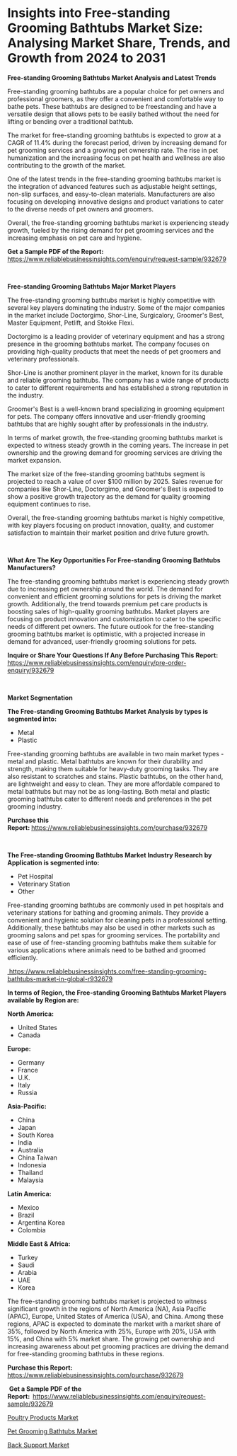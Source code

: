 <p><h1>Insights into Free-standing Grooming Bathtubs Market Size: Analysing Market Share, Trends, and Growth from 2024 to 2031</h1></p><p><strong>Free-standing Grooming Bathtubs Market Analysis and Latest Trends</strong></p>
<p><p>Free-standing grooming bathtubs are a popular choice for pet owners and professional groomers, as they offer a convenient and comfortable way to bathe pets. These bathtubs are designed to be freestanding and have a versatile design that allows pets to be easily bathed without the need for lifting or bending over a traditional bathtub.</p><p>The market for free-standing grooming bathtubs is expected to grow at a CAGR of 11.4% during the forecast period, driven by increasing demand for pet grooming services and a growing pet ownership rate. The rise in pet humanization and the increasing focus on pet health and wellness are also contributing to the growth of the market.</p><p>One of the latest trends in the free-standing grooming bathtubs market is the integration of advanced features such as adjustable height settings, non-slip surfaces, and easy-to-clean materials. Manufacturers are also focusing on developing innovative designs and product variations to cater to the diverse needs of pet owners and groomers.</p><p>Overall, the free-standing grooming bathtubs market is experiencing steady growth, fueled by the rising demand for pet grooming services and the increasing emphasis on pet care and hygiene.</p></p>
<p><strong>Get a Sample PDF of the Report:&nbsp;</strong> <a href="https://www.reliablebusinessinsights.com/enquiry/request-sample/932679">https://www.reliablebusinessinsights.com/enquiry/request-sample/932679</a></p>
<p>&nbsp;</p>
<p><strong>Free-standing Grooming Bathtubs Major Market Players</strong></p>
<p><p>The free-standing grooming bathtubs market is highly competitive with several key players dominating the industry. Some of the major companies in the market include Doctorgimo, Shor-Line, Surgicalory, Groomer's Best, Master Equipment, Petlift, and Stokke Flexi.</p><p>Doctorgimo is a leading provider of veterinary equipment and has a strong presence in the grooming bathtubs market. The company focuses on providing high-quality products that meet the needs of pet groomers and veterinary professionals.</p><p>Shor-Line is another prominent player in the market, known for its durable and reliable grooming bathtubs. The company has a wide range of products to cater to different requirements and has established a strong reputation in the industry.</p><p>Groomer's Best is a well-known brand specializing in grooming equipment for pets. The company offers innovative and user-friendly grooming bathtubs that are highly sought after by professionals in the industry.</p><p>In terms of market growth, the free-standing grooming bathtubs market is expected to witness steady growth in the coming years. The increase in pet ownership and the growing demand for grooming services are driving the market expansion.</p><p>The market size of the free-standing grooming bathtubs segment is projected to reach a value of over $100 million by 2025. Sales revenue for companies like Shor-Line, Doctorgimo, and Groomer's Best is expected to show a positive growth trajectory as the demand for quality grooming equipment continues to rise.</p><p>Overall, the free-standing grooming bathtubs market is highly competitive, with key players focusing on product innovation, quality, and customer satisfaction to maintain their market position and drive future growth.</p></p>
<p>&nbsp;</p>
<p><strong>What Are The Key Opportunities For Free-standing Grooming Bathtubs Manufacturers?</strong></p>
<p><p>The free-standing grooming bathtubs market is experiencing steady growth due to increasing pet ownership around the world. The demand for convenient and efficient grooming solutions for pets is driving the market growth. Additionally, the trend towards premium pet care products is boosting sales of high-quality grooming bathtubs. Market players are focusing on product innovation and customization to cater to the specific needs of different pet owners. The future outlook for the free-standing grooming bathtubs market is optimistic, with a projected increase in demand for advanced, user-friendly grooming solutions for pets.</p></p>
<p><strong>Inquire or Share Your Questions If Any Before Purchasing This Report:</strong> <a href="https://www.reliablebusinessinsights.com/enquiry/pre-order-enquiry/932679">https://www.reliablebusinessinsights.com/enquiry/pre-order-enquiry/932679</a></p>
<p>&nbsp;</p>
<p><strong>Market Segmentation</strong></p>
<p><strong>The Free-standing Grooming Bathtubs Market Analysis by types is segmented into:</strong></p>
<p><ul><li>Metal</li><li>Plastic</li></ul></p>
<p><p>Free-standing grooming bathtubs are available in two main market types - metal and plastic. Metal bathtubs are known for their durability and strength, making them suitable for heavy-duty grooming tasks. They are also resistant to scratches and stains. Plastic bathtubs, on the other hand, are lightweight and easy to clean. They are more affordable compared to metal bathtubs but may not be as long-lasting. Both metal and plastic grooming bathtubs cater to different needs and preferences in the pet grooming industry.</p></p>
<p><strong>Purchase this Report:&nbsp;</strong><a href="https://www.reliablebusinessinsights.com/purchase/932679">https://www.reliablebusinessinsights.com/purchase/932679</a></p>
<p>&nbsp;</p>
<p><strong>The Free-standing Grooming Bathtubs Market Industry Research by Application is segmented into:</strong></p>
<p><ul><li>Pet Hospital</li><li>Veterinary Station</li><li>Other</li></ul></p>
<p><p>Free-standing grooming bathtubs are commonly used in pet hospitals and veterinary stations for bathing and grooming animals. They provide a convenient and hygienic solution for cleaning pets in a professional setting. Additionally, these bathtubs may also be used in other markets such as grooming salons and pet spas for grooming services. The portability and ease of use of free-standing grooming bathtubs make them suitable for various applications where animals need to be bathed and groomed efficiently.</p></p>
<p><a href="https://www.reliablebusinessinsights.com/free-standing-grooming-bathtubs-market-in-global-r932679">&nbsp;https://www.reliablebusinessinsights.com/free-standing-grooming-bathtubs-market-in-global-r932679</a></p>
<p><strong>In terms of Region, the Free-standing Grooming Bathtubs Market Players available by Region are:</strong></p>
<p>
    <p> <strong> North America: </strong>
        <ul>
            <li>United States</li>
            <li>Canada</li>
        </ul>
        </p> 
    <p> <strong> Europe: </strong>
        <ul>
            <li>Germany</li>
            <li>France</li>
            <li>U.K.</li>
            <li>Italy</li>
            <li>Russia</li>
        </ul>
        </p> 
    <p> <strong> Asia-Pacific: </strong>
        <ul>
            <li>China</li>
            <li>Japan</li>
            <li>South Korea</li>
            <li>India</li>
            <li>Australia</li>
            <li>China Taiwan</li>
            <li>Indonesia</li>
            <li>Thailand</li>
            <li>Malaysia</li>
        </ul>
        </p> 
    <p> <strong> Latin America: </strong>
        <ul>
            <li>Mexico</li>
            <li>Brazil</li>
            <li>Argentina Korea</li>
            <li>Colombia</li>
        </ul>
        </p> 
    <p> <strong> Middle East & Africa: </strong>
        <ul>
            <li>Turkey</li>
            <li>Saudi</li>
            <li>Arabia</li>
            <li>UAE</li>
            <li>Korea</li>
        </ul>
    </p>
    </p>
<p><p>The free-standing grooming bathtubs market is projected to witness significant growth in the regions of North America (NA), Asia Pacific (APAC), Europe, United States of America (USA), and China. Among these regions, APAC is expected to dominate the market with a market share of 35%, followed by North America with 25%, Europe with 20%, USA with 15%, and China with 5% market share. The growing pet ownership and increasing awareness about pet grooming practices are driving the demand for free-standing grooming bathtubs in these regions.</p></p>
<p><strong>Purchase this Report: </strong><a href="https://www.reliablebusinessinsights.com/purchase/932679">https://www.reliablebusinessinsights.com/purchase/932679</a></p>
<p>&nbsp;<strong>Get a Sample PDF of the Report:&nbsp;&nbsp;</strong><a href="https://www.reliablebusinessinsights.com/enquiry/request-sample/932679">https://www.reliablebusinessinsights.com/enquiry/request-sample/932679</a></p>
<p><strong></strong></p>
<p><p><a href="https://www.linkedin.com/pulse/poultry-products-market-analysis-its-cagr-segmentation-global-bt8te">Poultry Products Market</a></p><p><a href="https://github.com/mabutironaldo/Market-Research-Report-List-4/blob/main/pet-grooming-bathtubs-market.md">Pet Grooming Bathtubs Market</a></p><p><a href="https://www.linkedin.com/pulse/back-support-market-insights-cagr-trends-growth-strategies-zmbne?trackingId=B3m9iUOH%2BBpHZygjVkZAgw%3D%3D">Back Support Market</a></p></p>